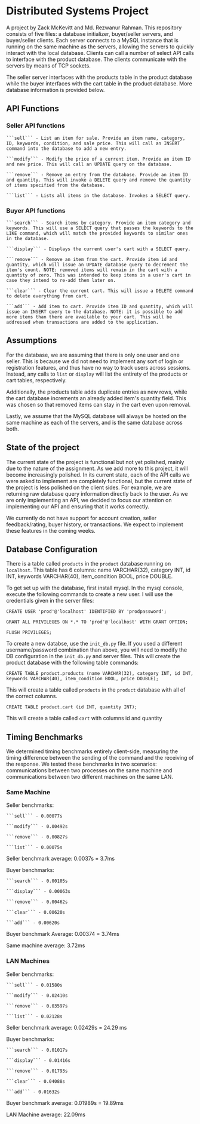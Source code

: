 # Distributed Systems Project

A project by Zack McKevitt and Md. Rezwanur Rahman. This repository consists of five files: a database initializer, buyer/seller servers, and buyer/seller clients. Each server connects to a MySQL instance that is running on the same machine as the servers, allowing the servers to quickly interact with the local database. Clients can call a number of select API calls to interface with the product database. The clients communicate with the servers by means of TCP sockets. 

The seller server interfaces with the products table in the product database while the buyer interfaces with the cart table in the product database. More database information is provided below.

## API Functions

### Seller API functions

	```sell``` - List an item for sale. Provide an item name, category, ID, keywords, condition, and sale price. This will call an INSERT command into the database to add a new entry.

	```modify``` - Modify the price of a current item. Provide an item ID and new price. This will call an UPDATE query on the database.

	```remove``` - Remove an entry from the database. Provide an item ID and quantity. This will invoke a DELETE query and remove the quantity of items specified from the database.

	```list``` - Lists all items in the database. Invokes a SELECT query.

### Buyer API functions

	```search``` - Search items by category. Provide an item category and keywords. This will use a SELECT query that passes the keywords to the LIKE command, which will match the provided keywords to similar ones in the database.

	```display``` - Displays the current user's cart with a SELECT query.

	```remove``` - Remove an item from the cart. Provide item id and quantity, which will issue an UPDATE database query to decrement the item's count. NOTE: removed items will remain in the cart with a quantity of zero. This was intended to keep items in a user's cart in case they intend to re-add them later on.

	```clear``` - Clear the current cart. This will issue a DELETE command to delete everything from cart.

	```add``` - Add item to cart. Provide item ID and quantity, which will issue an INSERT query to the database. NOTE: it is possible to add more items than there are available to your cart. This will be addressed when transactions are added to the application.

## Assumptions

For the database, we are assuming that there is only one user and one seller. This is because we did not need to implement any sort of login or registration features, and thus have no way to track users across sessions. Instead, any calls to ```list``` or ```display``` will list the entirety of the products or cart tables, respectively.

Additionally, the products table adds duplicate entries as new rows, while the cart database increments an already added item's quantity field. This was chosen so that removed items can stay in the cart even upon removal.

Lastly, we assume that the MySQL database will always be hosted on the same machine as each of the servers, and is the same database across both. 

## State of the project

The current state of the project is functional but not yet polished, mainly due to the nature of the assignment. As we add more to this project, it will become increasingly polished. In its current state, each of the API calls we were asked to implement are completely functional, but the current state of the project is less polished on the client sides. For example, we are returning raw database query information directly back to the user. As we are only implementing an API, we decided to focus our attention on implementing our API and ensuring that it works correctly.

We currently do not have support for account creation, seller feedback/rating, buyer history, or transactions. We expect to implement these features in the coming weeks.

## Database Configuration

There is a table called ```products``` in the ```product``` database running on ```localhost```. This table has 6 columns: name VARCHAR(32), category INT, id INT, keywords VARCHAR(40), item_condition BOOL, price DOUBLE.

To get set up with the database, first install mysql. In the mysql console, execute the following commands to create a new user. I will use the credentials given in the server files:

```CREATE USER 'prod'@'localhost' IDENTIFIED BY 'prodpassword';```

```GRANT ALL PRIVILEGES ON *.* TO 'prod'@'localhost' WITH GRANT OPTION;```

```FLUSH PRIVILEGES;```

To create a new databse, use the ```init_db.py``` file. If you used a different username/password combination than above, you will need to modify the DB configuration in the ```init_db.py``` and server files. This will create the product database with the following table commands:

```CREATE TABLE product.products (name VARCHAR(32), category INT, id INT, keywords VARCHAR(40), item_condition BOOL, price DOUBLE);```

This will create a table called ```products``` in the ```product``` database with all of the correct columns.

```CREATE TABLE product.cart (id INT, quantity INT);```

This will create a table called ```cart``` with columns id and quantity

## Timing Benchmarks

We determined timing benchmarks entirely client-side, measuring the timing difference between the sending of the command and the receiving of the response. We tested these benchmarks in two scenarios: communications between two processes on the same machine and communications between two different machines on the same LAN.

### Same Machine

Seller benchmarks: 

	```sell``` - 0.00077s

	```modify``` - 0.00492s

	```remove``` - 0.00827s

	```list``` - 0.00075s

Seller benchmark average: 0.0037s = 3.7ms

Buyer benchmarks:

	```search``` - 0.00105s

	```display``` - 0.00063s

	```remove``` - 0.00462s

	```clear``` - 0.00620s

	```add``` - 0.00620s

Buyer benchmark Average: 0.00374 = 3.74ms

Same machine average: 3.72ms

### LAN Machines

Seller benchmarks:

	```sell``` - 0.01580s

	```modify``` - 0.02410s

	```remove``` - 0.03597s

	```list``` - 0.02128s

Seller benchmark average: 0.02429s = 24.29 ms

Buyer benchmarks:

	```search``` - 0.01017s

	```display``` - 0.01416s

	```remove``` - 0.01793s

	```clear``` - 0.04088s

	```add``` - 0.01632s

Buyer benchmark average: 0.01989s = 19.89ms

LAN Machine average: 22.09ms